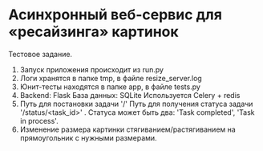# Асинхронный веб-сервис для «ресайзинга» картинок
Тестовое задание. 
1. Запуск приложения происходит из run.py
2. Логи хранятся в папке tmp, в файле resize_server.log
3. Юнит-тесты находятся в папке app, в файле tests.py
4. Backend: Flask
  База данных: SQLite
  Используется Celery + redis
5. Путь для постановки задачи '/'
  Путь для получения статуса задачи '/status/<task_id>' . 
  Статуса может быть два: 'Task completed', 'Task in process'.
6. Изменение размера картинки стягиванием/растягиванием на прямоугольник с нужными размерами.
